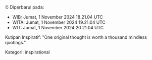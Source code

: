 ⏰ Diperbarui pada:
- WIB: Jumat, 1 November 2024 18.21.04 UTC
- WITA: Jumat, 1 November 2024 19.21.04 UTC
- WIT: Jumat, 1 November 2024 20.21.04 UTC

Kutipan Inspiratif:
"One original thought is worth a thousand mindless quotings."


Kategori: inspirational

